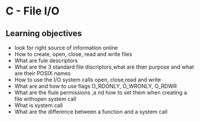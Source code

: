 # C - File I/O

## Learning objectives
- look for right source of information online
- How to create, open, close, read and write files
- What are fule descriptors
- What are the 3 standard file discriptors,what are thier purpose and what are their POSIX names
- How to use the I/O system calls open, close,read and write
- What are and how to use flags O_RDONLY, O_WRONLY, O_RDWR
- What are the fiule permissions ,a nd how to set them when creating a file withopen system call
- What is system call
- What are the difference between a function and a system call

